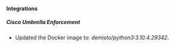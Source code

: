 #### Integrations
##### Cisco Umbrella Enforcement
- Updated the Docker image to: *demisto/python3:3.10.4.29342*.
